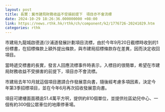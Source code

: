```yaml
---
layout: post
title: 長實：冀市建局財務收益不受損前提下　項目亦不會流標
date: 2024-10-29 18:26:36.000000000 +08:00
link: https://news.rthk.hk/rthk/ch/component/k2/1776726-20241029.htm
categories: rthk
---
```


市建局九龍城啟德道/沙浦道發展計劃項目流標，由於今年9月20日截標時收到的1份標書，在招標條款上額外提出條款，與市建局招標條款存在差異，因而決定收回項目。

當時遞交標書的長實，發言人回應流標事件時表示，入標目的很簡單，希望在市建局財務收益不受損害的前提下，項目亦不會流標。

市建局去年10月就這個項目邀請合作發展意向書，隨後經考慮多項因素，決定今年第3季招標項目，並在今年6月再次招收發展意向書。

項目可建樓面面積逾51.4萬平方呎，提供約810個單位，並提供社區幼兒中心、一個有約300個公眾車位的地庫停車場。
